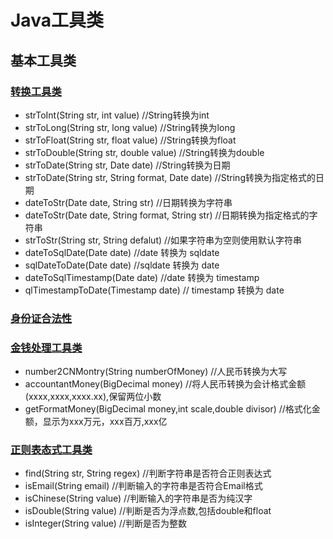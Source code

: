 # Java工具类

## 基本工具类
### [转换工具类](/base/ConvertUtils.java)

* strToInt(String str, int value) //String转换为int
* strToLong(String str, long value) //String转换为long
* strToFloat(String str, float value) //String转换为float
* strToDouble(String str, double value) //String转换为double
* strToDate(String str, Date date) //String转换为日期
* strToDate(String str, String format, Date date) //String转换为指定格式的日期
* dateToStr(Date date, String str) //日期转换为字符串
* dateToStr(Date date, String format, String str) //日期转换为指定格式的字符串
* strToStr(String str, String defalut) //如果字符串为空则使用默认字符串
* dateToSqlDate(Date date) //date 转换为 sqldate
* sqlDateToDate(Date date) //sqldate 转换为 date
* dateToSqlTimestamp(Date date) //date 转换为 timestamp
* qlTimestampToDate(Timestamp date) // timestamp 转换为 date

### [身份证合法性](/base/IdcardValidator.java)

### [金钱处理工具类](/base/MoneyUtils.java)

* number2CNMontry(String numberOfMoney) //人民币转换为大写
* accountantMoney(BigDecimal money) //将人民币转换为会计格式金额(xxxx,xxxx,xxxx.xx),保留两位小数
* getFormatMoney(BigDecimal money,int scale,double divisor) //格式化金额，显示为xxx万元，xxx百万,xxx亿

### [正则表态式工具类](/base/RegexUtils.java)

* find(String str, String regex) //判断字符串是否符合正则表达式
* isEmail(String email) //判断输入的字符串是否符合Email格式
* isChinese(String value) //判断输入的字符串是否为纯汉字
* isDouble(String value) //判断是否为浮点数,包括double和float
* isInteger(String value) //判断是否为整数

